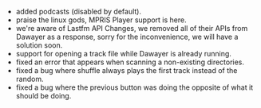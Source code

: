 - added podcasts (disabled by default).
- praise the linux gods, MPRIS Player support is here.
- we're aware of Lastfm API Changes, we removed all of their APIs from Dawayer as a response, sorry for the inconvenience, we will have a solution soon.
- support for opening a track file while Dawayer is already running.
- fixed an error that appears when scanning a non-existing directories.
- fixed a bug where shuffle always plays the first track instead of the random.
- fixed a bug where the previous button was doing the opposite of what it should be doing.